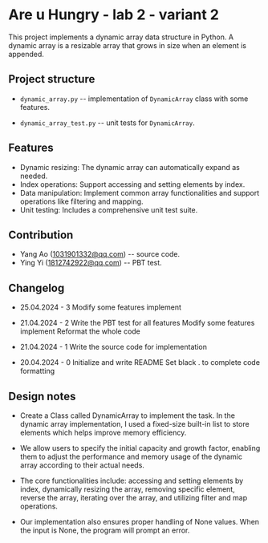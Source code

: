 # Are u Hungry - lab 2 - variant 2

  This project implements a dynamic array data structure in Python.
  A dynamic array is a resizable array that grows in size when an element is appended.

## Project structure

- `dynamic_array.py` -- implementation of `DynamicArray` class with some features.

- `dynamic_array_test.py` -- unit tests for `DynamicArray`.

## Features

- Dynamic resizing: The dynamic array can automatically expand as needed.
- Index operations: Support accessing and setting elements by index.
- Data manipulation: Implement common array functionalities and
  support operations like filtering and mapping.
- Unit testing: Includes a comprehensive unit test suite.

## Contribution

- Yang Ao (1031901332@qq.com) -- source code.
- Ying Yi (1812742922@qq.com) -- PBT test.

## Changelog

- 25.04.2024 - 3
  Modify some features implement

- 21.04.2024 - 2
  Write the PBT test for all features
  Modify some features implement
  Reformat the whole code

- 21.04.2024 - 1
  Write the source code for implementation

- 20.04.2024 - 0
  Initialize and write README
  Set black . to complete code formatting

## Design notes

- Create a Class called DynamicArray to implement the task. In the dynamic
  array implementation, I used a fixed-size built-in list to store elements
  which helps improve memory efficiency.

- We allow users to specify the initial capacity and growth factor, enabling
  them to adjust the performance and memory usage of the dynamic array
  according to their actual needs.

- The core functionalities include: accessing and setting elements by index,
  dynamically resizing the array, removing specific element, reverse the array,
  iterating over the array, and utilizing filter and map operations.

- Our implementation also ensures proper handling of None values.
  When the input is None, the program will prompt an error.
